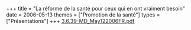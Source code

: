 +++
title = "La réforme de la santé pour ceux qui en ont vraiment besoin"
date = 2006-05-13
themes = ["Promotion de la santé"]
types = ["Présentations"]
+++
[3.6.39-MD\_May122006FR.pdf](/files/3.6.39-MD_May122006FR.pdf)
